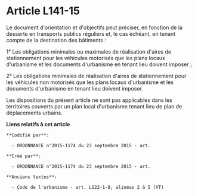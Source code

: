# Article L141-15

Le document d'orientation et d'objectifs peut préciser, en fonction de la desserte en transports publics réguliers et, le cas
échéant, en tenant compte de la destination des bâtiments :

1° Les obligations minimales ou maximales de réalisation d'aires de stationnement pour les véhicules motorisés que les plans
locaux d'urbanisme et les documents d'urbanisme en tenant lieu doivent imposer ;

2° Les obligations minimales de réalisation d'aires de stationnement pour les véhicules non motorisés que les plans locaux
d'urbanisme et les documents d'urbanisme en tenant lieu doivent imposer.

Les dispositions du présent article ne sont pas applicables dans les territoires couverts par un plan local d'urbanisme
tenant lieu de plan de déplacements urbains.

**Liens relatifs à cet article**

	**Codifié par**:

	  - ORDONNANCE n°2015-1174 du 23 septembre 2015 - art.

	**Créé par**:

	  - ORDONNANCE n°2015-1174 du 23 septembre 2015 - art.

	**Anciens textes**:

	  - Code de l'urbanisme - art. L122-1-8, alinéas 2 à 5 (VT)
